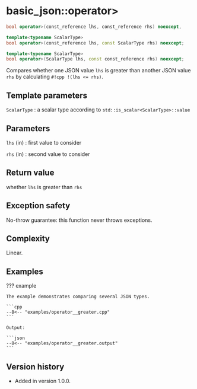 # basic_json::operator>

```cpp
bool operator>(const_reference lhs, const_reference rhs) noexcept,

template<typename ScalarType>
bool operator>(const_reference lhs, const ScalarType rhs) noexcept;

template<typename ScalarType>
bool operator>(ScalarType lhs, const const_reference rhs) noexcept;
```

Compares whether one JSON value `lhs` is greater than another JSON value `rhs` by calculating `#!cpp !(lhs <= rhs)`.

## Template parameters

`ScalarType`
:   a scalar type according to `std::is_scalar<ScalarType>::value`

## Parameters

`lhs` (in)
:   first value to consider 

`rhs` (in)
:   second value to consider 

## Return value

whether `lhs` is greater than `rhs`

## Exception safety

No-throw guarantee: this function never throws exceptions.

## Complexity

Linear.

## Examples

??? example

    The example demonstrates comparing several JSON types.
        
    ```cpp
    --8<-- "examples/operator__greater.cpp"
    ```
    
    Output:
    
    ```json
    --8<-- "examples/operator__greater.output"
    ```

## Version history

- Added in version 1.0.0.
